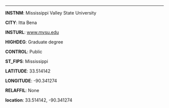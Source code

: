 
---
**INSTNM**: Mississippi Valley State University

**CITY**: Itta Bena

**INSTURL**: www.mvsu.edu

**HIGHDEG**: Graduate degree

**CONTROL**: Public

**ST_FIPS**: Mississippi

**LATITUDE**: 33.514142

**LONGITUDE**: -90.341274

**RELAFFIL**: None

**location**: 33.514142, -90.341274